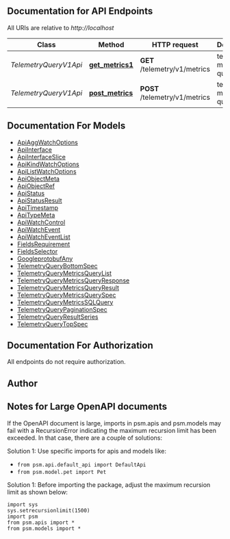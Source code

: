 
## Documentation for API Endpoints

All URIs are relative to *http://localhost*

Class | Method | HTTP request | Description
------------ | ------------- | ------------- | -------------
*TelemetryQueryV1Api* | [**get_metrics1**](../../../../pensando_ent/apiDocPath}}TelemetryQueryV1Api.md#get_metrics1) | **GET** /telemetry/v1/metrics | telemetry metrics query
*TelemetryQueryV1Api* | [**post_metrics**](../../../../pensando_ent/apiDocPath}}TelemetryQueryV1Api.md#post_metrics) | **POST** /telemetry/v1/metrics | telemetry metrics query


## Documentation For Models

 - [ApiAggWatchOptions](docs/ApiAggWatchOptions.md)
 - [ApiInterface](docs/ApiInterface.md)
 - [ApiInterfaceSlice](docs/ApiInterfaceSlice.md)
 - [ApiKindWatchOptions](docs/ApiKindWatchOptions.md)
 - [ApiListWatchOptions](docs/ApiListWatchOptions.md)
 - [ApiObjectMeta](docs/ApiObjectMeta.md)
 - [ApiObjectRef](docs/ApiObjectRef.md)
 - [ApiStatus](docs/ApiStatus.md)
 - [ApiStatusResult](docs/ApiStatusResult.md)
 - [ApiTimestamp](docs/ApiTimestamp.md)
 - [ApiTypeMeta](docs/ApiTypeMeta.md)
 - [ApiWatchControl](docs/ApiWatchControl.md)
 - [ApiWatchEvent](docs/ApiWatchEvent.md)
 - [ApiWatchEventList](docs/ApiWatchEventList.md)
 - [FieldsRequirement](docs/FieldsRequirement.md)
 - [FieldsSelector](docs/FieldsSelector.md)
 - [GoogleprotobufAny](docs/GoogleprotobufAny.md)
 - [TelemetryQueryBottomSpec](docs/TelemetryQueryBottomSpec.md)
 - [TelemetryQueryMetricsQueryList](docs/TelemetryQueryMetricsQueryList.md)
 - [TelemetryQueryMetricsQueryResponse](docs/TelemetryQueryMetricsQueryResponse.md)
 - [TelemetryQueryMetricsQueryResult](docs/TelemetryQueryMetricsQueryResult.md)
 - [TelemetryQueryMetricsQuerySpec](docs/TelemetryQueryMetricsQuerySpec.md)
 - [TelemetryQueryMetricsSQLQuery](docs/TelemetryQueryMetricsSQLQuery.md)
 - [TelemetryQueryPaginationSpec](docs/TelemetryQueryPaginationSpec.md)
 - [TelemetryQueryResultSeries](docs/TelemetryQueryResultSeries.md)
 - [TelemetryQueryTopSpec](docs/TelemetryQueryTopSpec.md)


## Documentation For Authorization

 All endpoints do not require authorization.

## Author




## Notes for Large OpenAPI documents
If the OpenAPI document is large, imports in psm.apis and psm.models may fail with a
RecursionError indicating the maximum recursion limit has been exceeded. In that case, there are a couple of solutions:

Solution 1:
Use specific imports for apis and models like:
- `from psm.api.default_api import DefaultApi`
- `from psm.model.pet import Pet`

Solution 1:
Before importing the package, adjust the maximum recursion limit as shown below:
```
import sys
sys.setrecursionlimit(1500)
import psm
from psm.apis import *
from psm.models import *
```
